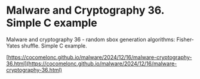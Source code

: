 # Malware and Cryptography 36. Simple C example

Malware and cryptography 36 - random sbox generation algorithms: Fisher-Yates shuffle. Simple C example.

[https://cocomelonc.github.io/malware/2024/12/16/malware-cryptography-36.html](https://cocomelonc.github.io/malware/2024/12/16/malware-cryptography-36.html)     